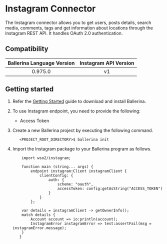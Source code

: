 # Instagram Connector

The Instagram connector allows you to get users, posts details, search media, comments, tags and get information about
locations through the Instagram REST API. It handles OAuth 2.0 authentication.

## Compatibility

| Ballerina Language Version  | Instagram API Version |
|:---------------------------:|:---------------------:|
| 0.975.0                     | v1                    |

## Getting started

1.  Refer the [Getting Started](https://ballerina.io/learn/getting-started/) guide to download and install Ballerina.

2.  To use Instagram endpoint, you need to provide the following:

       - Access Token

3. Create a new Ballerina project by executing the following command.

	```shell
	   <PROJECT_ROOT_DIRECTORY>$ ballerina init
	```

4. Import the Instagram package to your Ballerina program as follows.

	```ballerina
	    import wso2/instagram;

	    function main (string... args) {
            endpoint instagram:Client instagramClient {
                clientConfig: {
                    auth: {
                        scheme: "oauth",
                        accessToken: config:getAsString("ACCESS_TOKEN")
                    }
                }
            };

		var details = instagramClient -> getOwnerInfo();
		match details {
		    Account account => io:println(account);
		    InstagramError instagramError => test:assertFail(msg = instagramError.message);
		}
	   }
	```